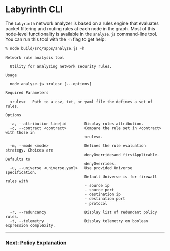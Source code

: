 # Labyrinth CLI

The `Labyrinth` network analyzer is based on a rules engine that evaluates packet filtering and routing rules at each node in the graph. Most of this node-level functionality is available in the `analyze.js` command-line tool. You can run this tool with the `-h` flag to get help:

[//]: # (spawn node build\src\apps\analyze.js -h)
~~~
% node build/src/apps/analyze.js -h

Network rule analysis tool

  Utility for analyzing network security rules.

Usage

  node analyze.js <rules> [...options]

Required Parameters

  <rules>   Path to a csv, txt, or yaml file the defines a set of rules.

Options

  -a, --attribution line|id        Display rules attribution.
  -c, --contract <contract>        Compare the rule set in <contract> with those in
                                   <rules>.

  -m, --mode <mode>                Defines the rule evaluation strategy. Choices are
                                   denyOverridesand firstApplicable. Defaults to
                                   denyOverrides.
  -u, --universe <universe.yaml>   Use provided Universe specification.
                                   Default Universe is for firewall rules with
                                   - source ip
                                   - source port
                                   - destination ip
                                   - destination port
                                   - protocol

  -r, --reduncancy                 Display list of redundant policy rules.
  -t, --telemetry                  Display telemetry on boolean expression complexity.
~~~

---
### [Next: Policy Explanation](./policy_explanation.md)

